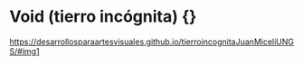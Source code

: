 # Void (tierro incógnita) {}

https://desarrollosparaartesvisuales.github.io/tierroincognitaJuanMiceliUNGS/#img1
